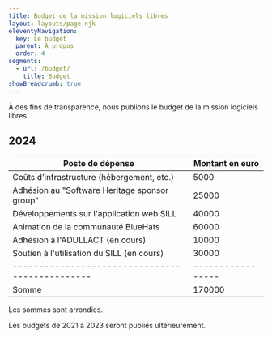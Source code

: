 ```yaml
---
title: Budget de la mission logiciels libres
layout: layouts/page.njk
eleventyNavigation:
  key: Le budget
  parent: À propos
  order: 4
segments:
  - url: /budget/
    title: Budget
showBreadcrumb: true
---
```


À des fins de transparence, nous publions le budget de la mission
logiciels libres.

## 2024

| Poste de dépense                              | Montant en euro |
|-----------------------------------------------|-----------------|
| Coûts d’infrastructure (hébergement, etc.)    | 5000            |
| Adhésion au "Software Heritage sponsor group" | 25000           |
| Développements sur l'application web SILL     | 40000           |
| Animation de la communauté BlueHats           | 60000           |
| Adhésion à l'ADULLACT (en cours)              | 10000           |
| Soutien à l'utilisation du SILL (en cours)    | 30000           |
|-----------------------------------------------|-----------------|
| Somme                                         | 170000          |

Les sommes sont arrondies.

Les budgets de 2021 à 2023 seront publiés ultérieurement.
